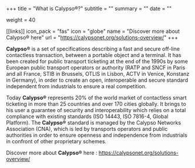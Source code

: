 +++
title = "What is Calypso®?"
subtitle = ""
summary = ""
date = ""

weight = 40

[[links]]
icon_pack = "fas"
icon = "globe"
name = "Discover more about Calypso® here"
url = "https://calypsonet.org/solutions-overview/"
+++

**Calypso®** is a set of specifications describing a fast and secure off-line contactless transaction, between a portable object and a terminal. 
It has been created for public transport ticketing at the end of the 1990s by some European public transport operators or authority 
(RATP and SNCF in Paris and all France, STIB in Brussels, OTLIS in Lisbon, ACTV in Venice, Konstanz in Germany), in order to create an open, 
interoperable and secure standard independent from industrials to ensure a real competition.

Today **Calypso®** represents 20% of the world market of contactless smart ticketing in more than 25 countries and over 170 cities globally. 
It brings to his user a guarantee of security and interoperability which relies on a total compliance with existing standards 
(ISO 14443, ISO 7816-4, Global Platform). The **Calypso®** standard is managed by the Calypso Networks Association (CNA), 
which is led by transports operators and public authorities in order to ensure openness and independence from industrials 
in confront of other proprietary schemes. 

Discover more about **Calypso®** here : https://calypsonet.org/solutions-overview/